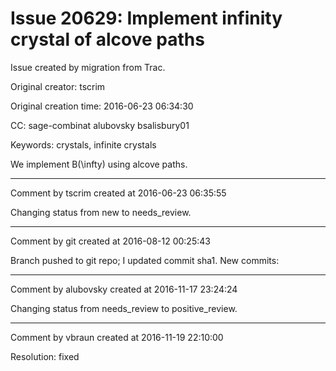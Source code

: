 # Issue 20629: Implement infinity crystal of alcove paths

Issue created by migration from Trac.

Original creator: tscrim

Original creation time: 2016-06-23 06:34:30

CC:  sage-combinat alubovsky bsalisbury01

Keywords: crystals, infinite crystals

We implement B(\infty) using alcove paths.


---

Comment by tscrim created at 2016-06-23 06:35:55

Changing status from new to needs_review.


---

Comment by git created at 2016-08-12 00:25:43

Branch pushed to git repo; I updated commit sha1. New commits:


---

Comment by alubovsky created at 2016-11-17 23:24:24

Changing status from needs_review to positive_review.


---

Comment by vbraun created at 2016-11-19 22:10:00

Resolution: fixed
